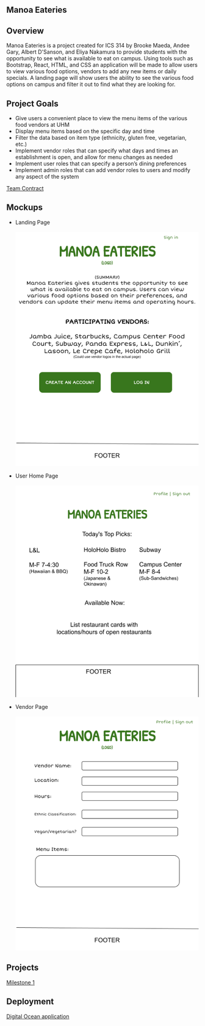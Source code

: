 ## Manoa Eateries


## Overview
Manoa Eateries is a project created for ICS 314 by Brooke Maeda, Andee Gary, Albert D'Sanson, and Eliya Nakamura to provide students with the opportunity to see what is available to eat on campus. Using tools such as Bootstrap, React, HTML, and CSS an application will be made to allow users to view various food options, vendors to add any new items or daily specials. A landing page will show users the ability to see the various food options on campus and filter it out to find what they are looking for.

## Project Goals
- Give users a convenient place to view the menu items of the various food vendors at UHM
- Display menu items based on the specific day and time
- Filter the data based on item type (ethnicity, gluten free, vegetarian, etc.)
- Implement vendor roles that can specify what days and times an establishment is open, and allow for menu changes as needed
- Implement user roles that can specify a person’s dining preferences
- Implement admin roles that can add vendor roles to users and modify any aspect of the system


[Team Contract](https://docs.google.com/document/d/1fNMn6Be5DwtTorRnbEHNBvZuMuU2cnv_35YeOkjgyYU/edit?usp=sharing)
## Mockups
- Landing Page
<br/><br/>![](images/LandingPageMockup.png)


- User Home Page
<br/><br/>![](images/UserHomeMockup.png)


- Vendor Page
<br/><br/>![](images/VendorPageMockup.png)

## Projects
[Milestone 1](https://github.com/orgs/manoa-eateries/projects/1/views/1)

## Deployment
[Digital Ocean application](http://143.110.235.49)
